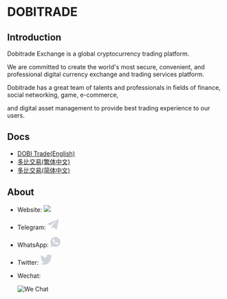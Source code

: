 # DOBITRADE

## Introduction

Dobitrade Exchange is a global cryptocurrency trading platform.

We are committed to create the world's most secure, convenient, and professional digital currency exchange and trading services platform.

Dobitrade has a great team of talents and professionals in fields of finance, social networking, game, e-commerce,

and digital asset management to provide best trading experience to our users.

## Docs

- [DOBI Trade(English)](./docs/en_us/)
- [多比交易(繁体中文)](./docs/zh_tw/)
- [多比交易(简体中文)](./docs/zh_cn/)

## About

- Website: [<img src="https://www.dobitrade.com/svg/dobi_logo.svg" width=60px>](https://www.dobitrade.com) 

- Telegram: [![telegram icon](./images/telegram.png)](https://t.me/dobitradechat)
- WhatsApp: [![whatsapp icon](./images/whatsapp.png)](http://www.wasap.my/60162318208)

- Twitter: [![twitter icon](./images/twitter.png)](https://twitter.com/dobitrade_)

- Wechat:

    ![We Chat](https://www.dobitrade.com/imgs/wechat_eq.png)